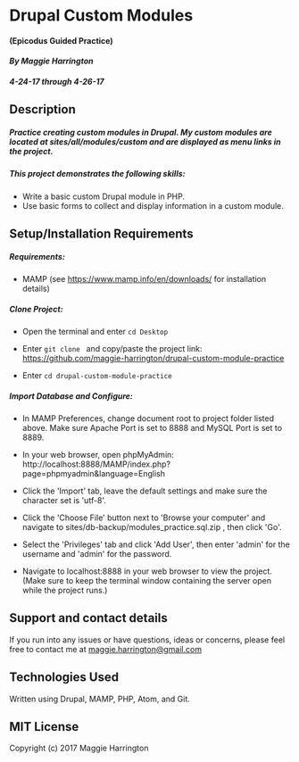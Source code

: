 # Drupal Custom Modules

#### (Epicodus Guided Practice)

#### _By Maggie Harrington_
##### _4-24-17 through 4-26-17_


## Description

##### _Practice creating custom modules in Drupal. My custom modules are located at sites/all/modules/custom and are displayed as menu links in the project._


##### This project demonstrates the following skills:

* Write a basic custom Drupal module in PHP.
* Use basic forms to collect and display information in a custom module.


## Setup/Installation Requirements

##### Requirements:

* MAMP (see https://www.mamp.info/en/downloads/ for installation details)


##### Clone Project:

* Open the terminal and enter `cd Desktop`

* Enter `git clone ` and copy/paste the project link: https://github.com/maggie-harrington/drupal-custom-module-practice

* Enter `cd drupal-custom-module-practice`


##### Import Database and Configure:

* In MAMP Preferences, change document root to project folder listed above. Make sure Apache Port is set to 8888 and MySQL Port is set to 8889.

* In your web browser, open phpMyAdmin: http://localhost:8888/MAMP/index.php?page=phpmyadmin&language=English

* Click the 'Import' tab, leave the default settings and make sure the character set is 'utf-8'.

* Click the 'Choose File' button next to 'Browse your computer' and navigate to sites/db-backup/modules_practice.sql.zip , then click 'Go'.

* Select the 'Privileges' tab and click 'Add User', then enter 'admin' for the username and 'admin' for the password.

* Navigate to localhost:8888 in your web browser to view the project. (Make sure to keep the terminal window containing the server open while the project runs.)


## Support and contact details

If you run into any issues or have questions, ideas or concerns, please feel free to contact me at maggie.harrington@gmail.com


## Technologies Used

Written using Drupal, MAMP, PHP, Atom, and Git.


## MIT License

Copyright (c) 2017 Maggie Harrington

